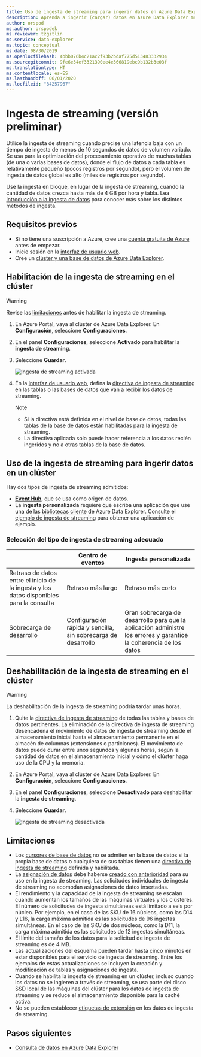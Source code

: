 ```yaml
---
title: Uso de ingesta de streaming para ingerir datos en Azure Data Explorer
description: Aprenda a ingerir (cargar) datos en Azure Data Explorer mediante la ingesta de streaming.
author: orspod
ms.author: orspodek
ms.reviewer: tzgitlin
ms.service: data-explorer
ms.topic: conceptual
ms.date: 08/30/2019
ms.openlocfilehash: 4bbb076b4c21ac2f93b2bdaf775d513483332934
ms.sourcegitcommit: 9fe6e34ef3321390ee4e366819ebc9b132b3e03f
ms.translationtype: HT
ms.contentlocale: es-ES
ms.lasthandoff: 06/01/2020
ms.locfileid: "84257967"
---
```

# <a name="streaming-ingestion-preview"></a>Ingesta de streaming (versión preliminar)

Utilice la ingesta de streaming cuando precise una latencia baja con un tiempo de ingesta de menos de 10 segundos de datos de volumen variado. Se usa para la optimización del procesamiento operativo de muchas tablas (de una o varias bases de datos), donde el flujo de datos a cada tabla es relativamente pequeño (pocos registros por segundo), pero el volumen de ingesta de datos global es alto (miles de registros por segundo). 

Use la ingesta en bloque, en lugar de la ingesta de streaming, cuando la cantidad de datos crezca hasta más de 4 GB por hora y tabla. Lea [Introducción a la ingesta de datos](ingest-data-overview.md) para conocer más sobre los distintos métodos de ingesta.

## <a name="prerequisites"></a>Requisitos previos

* Si no tiene una suscripción a Azure, cree una [cuenta gratuita de Azure](https://azure.microsoft.com/free/) antes de empezar.
* Inicie sesión en la [interfaz de usuario web](https://dataexplorer.azure.com/).
* Cree un [clúster y una base de datos de Azure Data Explorer](create-cluster-database-portal.md).

## <a name="enable-streaming-ingestion-on-your-cluster"></a>Habilitación de la ingesta de streaming en el clúster

> [!WARNING]
> Revise las [limitaciones](#limitations) antes de habilitar la ingesta de streaming.

1. En Azure Portal, vaya al clúster de Azure Data Explorer. En **Configuración**, seleccione **Configuraciones**. 
1. En el panel **Configuraciones**, seleccione **Activado** para habilitar la **ingesta de streaming**.
1. Seleccione **Guardar**.
 
    ![Ingesta de streaming activada](media/ingest-data-streaming/streaming-ingestion-on.png)
 
1. En la [interfaz de usuario web](https://dataexplorer.azure.com/), defina la [directiva de ingesta de streaming](kusto/management/streamingingestionpolicy.md) en las tablas o las bases de datos que van a recibir los datos de streaming. 

    > [!NOTE]
    > * Si la directiva está definida en el nivel de base de datos, todas las tablas de la base de datos están habilitadas para la ingesta de streaming.
    > * La directiva aplicada solo puede hacer referencia a los datos recién ingeridos y no a otras tablas de la base de datos.

## <a name="use-streaming-ingestion-to-ingest-data-to-your-cluster"></a>Uso de la ingesta de streaming para ingerir datos en un clúster

Hay dos tipos de ingesta de streaming admitidos:

* [**Event Hub**](ingest-data-event-hub.md), que se usa como origen de datos.
* La **ingesta personalizada** requiere que escriba una aplicación que use una de las [bibliotecas cliente](kusto/api/client-libraries.md) de Azure Data Explorer. Consulte el [ejemplo de ingesta de streaming](https://github.com/Azure/azure-kusto-samples-dotnet/tree/master/client/StreamingIngestionSample) para obtener una aplicación de ejemplo.

### <a name="choose-the-appropriate-streaming-ingestion-type"></a>Selección del tipo de ingesta de streaming adecuado

|   |Centro de eventos  |Ingesta personalizada  |
|---------|---------|---------|
|Retraso de datos entre el inicio de la ingesta y los datos disponibles para la consulta   |    Retraso más largo     |   Retraso más corto      |
|Sobrecarga de desarrollo    |   Configuración rápida y sencilla, sin sobrecarga de desarrollo    |   Gran sobrecarga de desarrollo para que la aplicación administre los errores y garantice la coherencia de los datos     |

## <a name="disable-streaming-ingestion-on-your-cluster"></a>Deshabilitación de la ingesta de streaming en el clúster

> [!WARNING]
> La deshabilitación de la ingesta de streaming podría tardar unas horas.

1. Quite la [directiva de ingesta de streaming](kusto/management/streamingingestionpolicy.md) de todas las tablas y bases de datos pertinentes. La eliminación de la directiva de ingesta de streaming desencadena el movimiento de datos de ingesta de streaming desde el almacenamiento inicial hasta el almacenamiento permanente en el almacén de columnas (extensiones o particiones). El movimiento de datos puede durar entre unos segundos y algunas horas, según la cantidad de datos en el almacenamiento inicial y cómo el clúster haga uso de la CPU y la memoria.
1. En Azure Portal, vaya al clúster de Azure Data Explorer. En **Configuración**, seleccione **Configuraciones**.
1. En el panel **Configuraciones**, seleccione **Desactivado** para deshabilitar la **ingesta de streaming**.
1. Seleccione **Guardar**.

    ![Ingesta de streaming desactivada](media/ingest-data-streaming/streaming-ingestion-off.png)

## <a name="limitations"></a>Limitaciones

* Los [cursores de base de datos](kusto/management/databasecursor.md) no se admiten en la base de datos si la propia base de datos o cualquiera de sus tablas tienen una [directiva de ingesta de streaming](kusto/management/streamingingestionpolicy.md) definida y habilitada.
* La [asignación de datos](kusto/management/mappings.md) debe haberse [creado con anterioridad](kusto/management/create-ingestion-mapping-command.md) para su uso en la ingesta de streaming. Las solicitudes individuales de ingesta de streaming no acomodan asignaciones de datos insertadas.
* El rendimiento y la capacidad de la ingesta de streaming se escalan cuando aumentan los tamaños de las máquinas virtuales y los clústeres. El número de solicitudes de ingesta simultáneas está limitado a seis por núcleo. Por ejemplo, en el caso de las SKU de 16 núcleos, como las D14 y L16, la carga máxima admitida es las solicitudes de 96 ingestas simultáneas. En el caso de las SKU de dos núcleos, como la D11, la carga máxima admitida es las solicitudes de 12 ingestas simultáneas.
* El límite del tamaño de los datos para la solicitud de ingesta de streaming es de 4 MB.
* Las actualizaciones del esquema pueden tardar hasta cinco minutos en estar disponibles para el servicio de ingesta de streaming. Entre los ejemplos de estas actualizaciones se incluyen la creación y modificación de tablas y asignaciones de ingesta. 
* Cuando se habilita la ingesta de streaming en un clúster, incluso cuando los datos no se ingieren a través de streaming, se usa parte del disco SSD local de las máquinas del clúster para los datos de ingesta de streaming y se reduce el almacenamiento disponible para la caché activa.
* No se pueden establecer [etiquetas de extensión](kusto/management/extents-overview.md#extent-tagging) en los datos de ingesta de streaming.

## <a name="next-steps"></a>Pasos siguientes

* [Consulta de datos en Azure Data Explorer](web-query-data.md)
